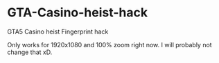 # GTA-Casino-heist-hack
GTA5 Casino heist Fingerprint hack

Only works for 1920x1080 and 100% zoom right now. I will probably not change that xD.
